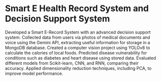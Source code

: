 # Smart E Health Record System and Decision Support System
 Developed a Smart E-Record System with an advanced decision support system. Collected data from users via photos of medical documents and voice using the Gemini API, extracting useful information for storage in a MongoDB database. Created a computer vision project using YOLOv8 to calculate the calories of local foods. Predicted disease vulnerability for conditions such as diabetes and heart disease using stored data. Evaluated different models from Scikit-learn, CNN, and RNN, comparing their accuracy. Applied dimensionality reduction techniques, including PCA, to improve model performance.
